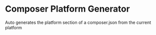 # Composer Platform Generator

Auto generates the platform section of a composer.json from the current platform
